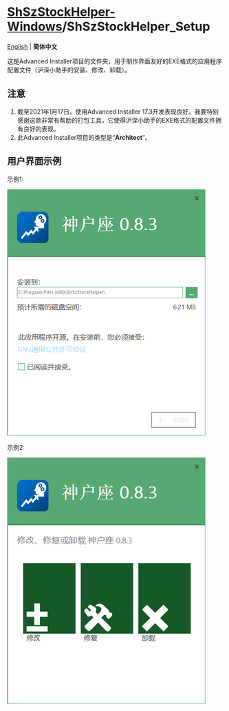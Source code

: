 # [ShSzStockHelper-Windows](https://github.com/ArvinZJC/ShSzStockHelper-Windows)/ShSzStockHelper_Setup

[English](https://github.com/ArvinZJC/ShSzStockHelper-Windows/blob/master/ShSzStockHelper_Setup/README.md) | **简体中文**

这是Advanced Installer项目的文件夹，用于制作界面友好的EXE格式的应用程序配置文件（沪深小助手的安装、修改、卸载）。

## 注意

1. 截至2021年1月17日，使用Advanced Installer 17.3开发表现良好。我要特别感谢这款非常有帮助的打包工具，它使得沪深小助手的EXE格式的配置文件拥有良好的表现。
2. 此Advanced Installer项目的类型是“**Architect**”。

## 用户界面示例

示例1:

![UI1.png](./Images_README/UI1.png)

示例2:

![UI2.png](./Images_README/UI2.png)
